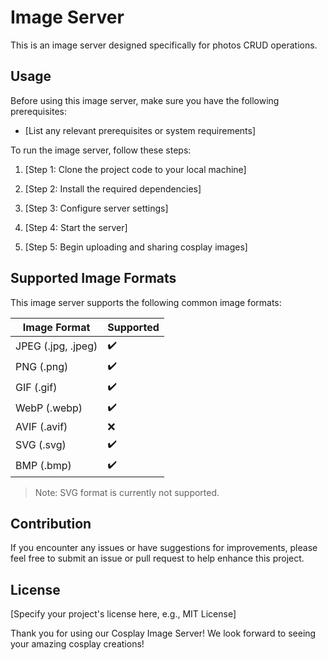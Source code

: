 # Image Server

This is an image server designed specifically for photos CRUD operations.

## Usage

Before using this image server, make sure you have the following prerequisites:

- [List any relevant prerequisites or system requirements]

To run the image server, follow these steps:

1. [Step 1: Clone the project code to your local machine]

2. [Step 2: Install the required dependencies]

3. [Step 3: Configure server settings]

4. [Step 4: Start the server]

5. [Step 5: Begin uploading and sharing cosplay images]

## Supported Image Formats

This image server supports the following common image formats:

| Image Format        | Supported |
| ------------        | --------- |
| JPEG (.jpg, .jpeg)  | ✔️        |
| PNG (.png)          | ✔️        |
| GIF (.gif)          | ✔️        |
| WebP (.webp)        | ✔️        |
| AVIF (.avif)        | ❌        |
| SVG (.svg)          | ✔️        |
| BMP (.bmp)          | ✔️        |

> Note: SVG format is currently not supported.

## Contribution

If you encounter any issues or have suggestions for improvements, please feel free to submit an issue or pull request to help enhance this project.

## License

[Specify your project's license here, e.g., MIT License]

Thank you for using our Cosplay Image Server! We look forward to seeing your amazing cosplay creations!
